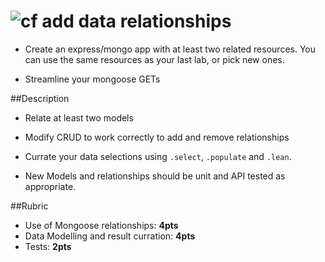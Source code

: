 ![cf](http://i.imgur.com/7v5ASc8.png) add data relationships
====

* Create an express/mongo app with at least two related resources. You can use the same
resources as your last lab, or pick new ones. 

* Streamline your mongoose GETs

##Description

* Relate at least two models

* Modify CRUD to work correctly to add and remove relationships

* Currate your data selections using `.select`, `.populate` and `.lean`.

* New Models and relationships should be unit and API tested as appropriate.

##Rubric
* Use of Mongoose relationships: **4pts**
* Data Modelling and result curration: **4pts**
* Tests: **2pts**
